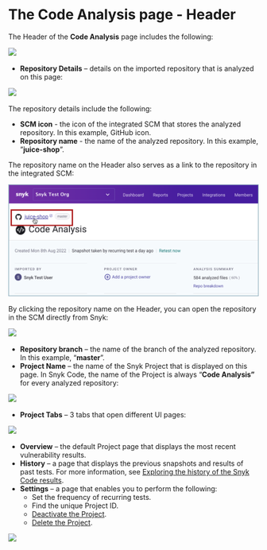 # The Code Analysis page - Header

The Header of the **Code Analysis** page includes the following:

![](<../../../../.gitbook/assets/Snyk Code - Results - Header - With Callouts.png>)

* **Repository Details** – details on the imported repository that is analyzed on this page:

![](<../../../../.gitbook/assets/Snyk Code - Results - Header - Repo Details.png>)

The repository details include the following:

* **SCM icon** - the icon of the integrated SCM that stores the analyzed repository. In this example, GitHub icon.
* **Repository name** - the name of the analyzed repository. In this example, ”**juice-shop**”.

The repository name on the Header also serves as a link to the repository in the integrated SCM:

![](<../../../../.gitbook/assets/Snyk Code - Results - Header - repository name link (1).png>)

By clicking the repository name on the Header, you can open the repository in the SCM directly from Snyk:

![](<../../../../.gitbook/assets/Snyk Code - Results - Header - Integrated SCM.png>)

* **Repository branch** – the name of the branch of the analyzed repository. In this example, “**master**”.
* **Project Name** – the name of the Snyk Project that is displayed on this page. In Snyk Code, the name of the Project is always “**Code Analysis”** for every analyzed repository:

![](<../../../../.gitbook/assets/Snyk Code - Results - Header - Project Name.png>)

* **Project Tabs** – 3 tabs that open different UI pages: &#x20;

![](<../../../../.gitbook/assets/Snyk Code - Results - Header - Project Tabs.png>)

* **Overview** – the default Project page that displays the most recent vulnerability results.
* **History** – a page that displays the previous snapshots and results of past tests. For more information, see [Exploring the history of the Snyk Code results](../exploring-the-history-of-the-snyk-code-results.md).
* **Settings**  – a page that enables you to perform the following:
  * Set the frequency of recurring tests.
  * Find the unique Project ID.
  * [Deactivate the Project](https://docs.snyk.io/products/snyk-code/getting-started-with-snyk-code/activating-snyk-code-using-the-web-ui/step-3-importing-repositories-to-snyk-for-the-snyk-code-testing/removing-imported-repositories-from-the-snyk-code-test#deactivating-and-deleting-the-snyk-code-project).
  * [Delete the Project](https://docs.snyk.io/products/snyk-code/getting-started-with-snyk-code/activating-snyk-code-using-the-web-ui/step-3-importing-repositories-to-snyk-for-the-snyk-code-testing/removing-imported-repositories-from-the-snyk-code-test#deactivating-and-deleting-the-snyk-code-project).

![](<../../../../.gitbook/assets/Snyk Code - Results - Header - Project Settings page.png>)

